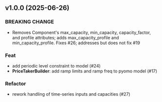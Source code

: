 ## v1.0.0 (2025-06-26)

### BREAKING CHANGE

- Removes Component's max_capacity, min_capacity, capacity_factor, and profile attributes; adds max_capacity_profile and min_capacity_profile. Fixes #26; addresses but does not fix #19

### Feat

- add periodic level constraint to model (#24)
- **PriceTakerBuilder**: add ramp limits and ramp freq to pyomo model (#17)

### Refactor

- rework handling of time-series inputs and capacities (#27)
